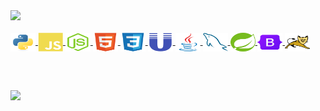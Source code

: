 
<div align="left">
  <a href="https://github.com/igorkoury">
  <img height="180em" src="https://github-readme-stats.vercel.app/api/top-langs/?username=igorkoury&layout=compact&langs_count=7&theme=dracula"/>
</div>

<div style="display: inline_block"><br>
  <img align="center" alt="Igor-Python" height="30" width="40" src="https://raw.githubusercontent.com/devicons/devicon/master/icons/python/python-original.svg">
  <img align="center" alt="Igor-Js" height="30" width="40" src="https://raw.githubusercontent.com/devicons/devicon/master/icons/javascript/javascript-plain.svg">
  <img align="center" alt="Igor-NodeJS" height="30" width="40" src="https://raw.githubusercontent.com/devicons/devicon/master/icons/nodejs/nodejs-original.svg">
  <img align="center" alt="Igor-HTML" height="30" width="40" src="https://raw.githubusercontent.com/devicons/devicon/master/icons/html5/html5-original.svg">
  <img align="center" alt="Igor-CSS" height="30" width="40" src="https://raw.githubusercontent.com/devicons/devicon/master/icons/css3/css3-original.svg">
  <img align="center" alt="Igor-Unix" height="30" width="40" src="https://raw.githubusercontent.com/devicons/devicon/master/icons/unix/unix-original.svg">
  <img align="center" alt="Igor-Java" height="30" width="40" src="https://raw.githubusercontent.com/devicons/devicon/master/icons/java/java-original.svg">
  <img align="center" alt="Igor-MySQL" height="30" width="40" src="https://raw.githubusercontent.com/devicons/devicon/master/icons/mysql/mysql-original.svg">
  <img align="center" alt="Igor-Spring" height="30" width="40" src="https://raw.githubusercontent.com/devicons/devicon/master/icons/spring/spring-original.svg">
  <img align="center" alt="Igor-Botstrap" height="30" width="40" src="https://raw.githubusercontent.com/devicons/devicon/master/icons/bootstrap/bootstrap-original.svg">
  <img align="center" alt="Igor-Tomcat" height="30" width="40" src="https://raw.githubusercontent.com/devicons/devicon/master/icons/tomcat/tomcat-original.svg">
</div>

<br></br>

<div>
  <a href="https://www.linkedin.com/in/igor-koury-049a1939/" target="_blank"><img src="https://img.shields.io/badge/-LinkedIn-%230077B5?style=for-the-badge&logo=linkedin&logoColor=white" target="_blank"></a>
</div>
